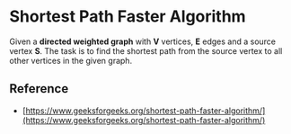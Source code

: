 # Shortest Path Faster Algorithm

Given a **directed weighted graph** with **V** vertices, **E** edges and a source vertex **S**. The task is to find the shortest path from the source vertex to all other vertices in the given graph.

## Reference

* [https://www.geeksforgeeks.org/shortest-path-faster-algorithm/](https://www.geeksforgeeks.org/shortest-path-faster-algorithm/)
